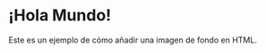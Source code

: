 











<!DOCTYPE html>
<html lang="es">
<head>
    <meta charset="UTF-8">
    <meta name="viewport" content="width=device-width, initial-scale=1.0">
    <title>Ejemplo de Fondo</title>
    <style>
        body {
            background-image: url('ruta/a/fondo.jpg');
            background-size: cover; /* Ajusta la imagen para que cubra todo el fondo */
            background-repeat: no-repeat; /* Evita que la imagen se repita */
            background-position: center; /* Centra la imagen en el fondo */
        }
    </style>
</head>
<body>
    <h1>¡Hola Mundo!</h1>
    <p>Este es un ejemplo de cómo añadir una imagen de fondo en HTML.</p>
</body>
</html>
